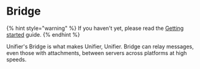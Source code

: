 # Bridge

{% hint style="warning" %}
If you haven't yet, please read the [Getting started](../../setup/getting-started/) guide.
{% endhint %}

Unifier's Bridge is what makes Unifier, Unifier. Bridge can relay messages, even those with attachments, between servers across platforms at high speeds.
